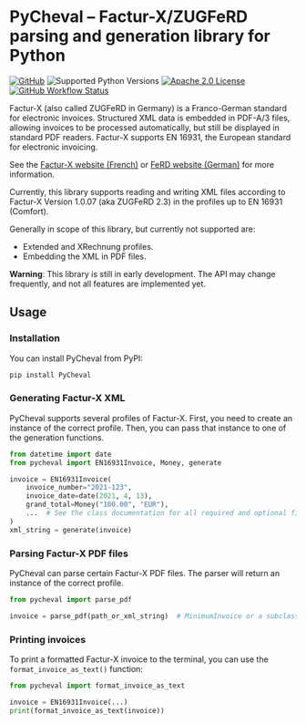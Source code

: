 # PyCheval – Factur-X/ZUGFeRD parsing and generation library for Python

[![GitHub](https://img.shields.io/github/release/zfutura/pycheval/all.svg)](https://github.com/zfutura/pycheval/releases/)
![Supported Python Versions](https://img.shields.io/pypi/pyversions/pycheval)
[![Apache 2.0 License](https://img.shields.io/github/license/zfutura/pycheval)](https://github.com/zfutura/pycheval/blob/main/LICENSE)
[![GitHub Workflow Status](https://img.shields.io/github/actions/workflow/status/zfutura/pycheval/test-and-lint.yml)](https://github.com/zfutura/pycheval/actions/workflows/test-and-lint)

Factur-X (also called ZUGFeRD in Germany) is a Franco-German standard for
electronic invoices. Structured XML data is embedded in PDF-A/3 files,
allowing invoices to be processed automatically, but still be displayed in
standard PDF readers. Factur-X supports EN 16931, the European standard for
electronic invoicing.

See the [Factur-X website (French)](https://www.factur-x.org/) or
[FeRD website (German)](https://www.ferd-net.de/) for more information.

Currently, this library supports reading and writing XML files according to
Factur-X Version 1.0.07 (aka ZUGFeRD 2.3) in the profiles up to EN 16931
(Comfort).

Generally in scope of this library, but currently not supported are:

* Extended and XRechnung profiles.
* Embedding the XML in PDF files.

**Warning**: This library is still in early development. The API may change
frequently, and not all features are implemented yet.

## Usage

### Installation

You can install PyCheval from PyPI:

```bash
pip install PyCheval
```

### Generating Factur-X XML

PyCheval supports several profiles of Factur-X. First, you need to create
an instance of the correct profile. Then, you can pass that instance to one
of the generation functions.

```python
from datetime import date
from pycheval import EN16931Invoice, Money, generate

invoice = EN16931Invoice(
    invoice_number="2021-123",
    invoice_date=date(2021, 4, 13),
    grand_total=Money("100.00", "EUR"),
    ...  # See the class documentation for all required and optional fields.
)
xml_string = generate(invoice)
```

### Parsing Factur-X PDF files

PyCheval can parse certain Factur-X PDF files. The parser will return an
instance of the correct profile.

```python
from pycheval import parse_pdf

invoice = parse_pdf(path_or_xml_string)  # MinimumInvoice or a subclass
```

### Printing invoices

To print a formatted Factur-X invoice to the terminal, you can use the
`format_invoice_as_text()` function:

```python
from pycheval import format_invoice_as_text

invoice = EN16931Invoice(...)
print(format_invoice_as_text(invoice))
```
